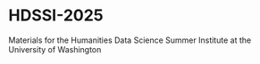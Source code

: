 # HDSSI-2025
Materials for the Humanities Data Science Summer Institute at the University of Washington
